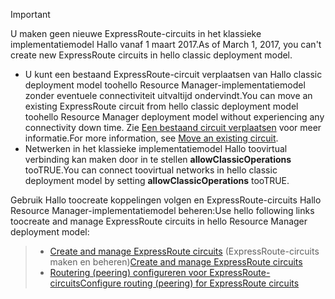 > [!IMPORTANT] 
> <span data-ttu-id="3fc4a-101">U maken geen nieuwe ExpressRoute-circuits in het klassieke implementatiemodel Hallo vanaf 1 maart 2017.</span><span class="sxs-lookup"><span data-stu-id="3fc4a-101">As of March 1, 2017, you can't create new ExpressRoute circuits in hello classic deployment model.</span></span>
> 
> - <span data-ttu-id="3fc4a-102">U kunt een bestaand ExpressRoute-circuit verplaatsen van Hallo classic deployment model toohello Resource Manager-implementatiemodel zonder eventuele connectiviteit uitvaltijd ondervindt.</span><span class="sxs-lookup"><span data-stu-id="3fc4a-102">You can move an existing ExpressRoute circuit from hello classic deployment model toohello Resource Manager deployment model without experiencing any connectivity down time.</span></span> <span data-ttu-id="3fc4a-103">Zie [Een bestaand circuit verplaatsen](../articles/expressroute/expressroute-move.md) voor meer informatie.</span><span class="sxs-lookup"><span data-stu-id="3fc4a-103">For more information, see [Move an existing circuit](../articles/expressroute/expressroute-move.md).</span></span>
> - <span data-ttu-id="3fc4a-104">Netwerken in het klassieke implementatiemodel Hallo toovirtual verbinding kan maken door in te stellen **allowClassicOperations** tooTRUE.</span><span class="sxs-lookup"><span data-stu-id="3fc4a-104">You can connect toovirtual networks in hello classic deployment model by setting **allowClassicOperations** tooTRUE.</span></span>
> 
> <span data-ttu-id="3fc4a-105">Gebruik Hallo toocreate koppelingen volgen en ExpressRoute-circuits Hallo Resource Manager-implementatiemodel beheren:</span><span class="sxs-lookup"><span data-stu-id="3fc4a-105">Use hello following links toocreate and manage ExpressRoute circuits in hello Resource Manager deployment model:</span></span>

> - <span data-ttu-id="3fc4a-106">[Create and manage ExpressRoute circuits](../articles/expressroute/expressroute-howto-circuit-portal-resource-manager.md) (ExpressRoute-circuits maken en beheren)</span><span class="sxs-lookup"><span data-stu-id="3fc4a-106">[Create and manage ExpressRoute circuits](../articles/expressroute/expressroute-howto-circuit-portal-resource-manager.md)</span></span><br>
> - [<span data-ttu-id="3fc4a-107">Routering (peering) configureren voor ExpressRoute-circuits</span><span class="sxs-lookup"><span data-stu-id="3fc4a-107">Configure routing (peering) for ExpressRoute circuits</span></span>](../articles/expressroute/expressroute-howto-routing-portal-resource-manager.md)
>
>